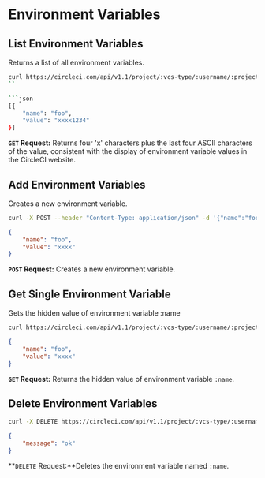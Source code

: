 # Environment Variables

## List Environment Variables

Returns a list of all environment variables.

```sh
curl https://circleci.com/api/v1.1/project/:vcs-type/:username/:project/envvar?circle-token=:token
``

```json
[{
	"name": "foo",
	"value": "xxxx1234"
}]
```

**`GET` Request:** Returns four 'x' characters plus the last four ASCII characters of the value, consistent with the display of environment variable values in the CircleCI website.

## Add Environment Variables

Creates a new environment variable.

```sh
curl -X POST --header "Content-Type: application/json" -d '{"name":"foo", "value":"bar"}' https://circleci.com/api/v1.1/project/:vcs-type/:username/:project/envvar?circle-token=:token
```

```json
{
	"name": "foo",
	"value": "xxxx"
}
```

**`POST` Request:** Creates a new environment variable.

## Get Single Environment Variable
Gets the hidden value of environment variable :name

```sh
curl https://circleci.com/api/v1.1/project/:vcs-type/:username/:project/envvar/:name?circle-token=:token
```

```json
{
	"name": "foo",
	"value": "xxxx"
}
```

**`GET` Request:** Returns the hidden value  of environment variable `:name`.

## Delete Environment Variables

```sh
curl -X DELETE https://circleci.com/api/v1.1/project/:vcs-type/:username/:project/envvar/:name?circle-token=:token
```

```json
{
	"message": "ok"
}
```

**`DELETE` Request:**Deletes the environment variable named `:name`.

